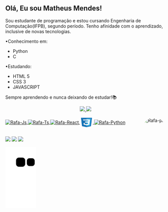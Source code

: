 <h2> Olá, Eu sou Matheus Mendes! </h2>

Sou estudante de programação e estou cursando Engenharia de Computação(IFPB), segundo período. Tenho afinidade com o aprendizado, inclusive de novas tecnologias.

•Conhecimento em:
- Python
- C

•Estudando:
- HTML 5
- CSS 3
- JAVASCRIPT

Sempre aprendendo e nunca deixando de estudar!📚

<div align="center">
  <a href="https://github.com/mendespy">
  <img height="160em" src="https://github-readme-stats.vercel.app/api?username=mendespy&show_icons=true&theme=dark&include_all_commits=true&count_private=true"/>
  <img height="160em" src="https://github-readme-stats.vercel.app/api/top-langs/?username=mendespy&layout=compact&langs_count=7&theme=dark"/>
</div>
  
<div style="display: inline_block"><br>
  <img align="center" alt="Rafa-Js" height="30" width="40" src="https://cdn.jsdelivr.net/gh/devicons/devicon/icons/python/python-original.svg">
  <img align="center" alt="Rafa-Ts" height="30" width="40" src="https://cdn.jsdelivr.net/gh/devicons/devicon/icons/c/c-original.svg">
  <img align="center" alt="Rafa-React" height="30" width="40" src="https://cdn.jsdelivr.net/gh/devicons/devicon/icons/html5/html5-original.svg">
  <img align="center" alt="Rafa-CSS" height="30" width="40" src="https://raw.githubusercontent.com/devicons/devicon/master/icons/css3/css3-original.svg">
  <img align="center" alt="Rafa-Python" height="30" width="40" src="https://cdn.jsdelivr.net/gh/devicons/devicon/icons/javascript/javascript-original.svg">
  <img align="right" alt="Rafa-pic" height="200" style="border-radius:50px;" src="https://media.discordapp.net/attachments/897594765997146194/905988631976632350/101_Sem_Titulo_20210206142927_1.png?width=534&height=670">
</div>

##

<div>

  <a href="https://instagram.com/mendes.py/" target="_blank"><img src="https://img.shields.io/badge/-Instagram-%23E4405F?style=for-the-badge&logo=instagram&logoColor=white" target="_blank"></a>
  <a href = "mailto:matheusmcc.dev@gmail.com"><img src="https://img.shields.io/badge/-Gmail-%23333?style=for-the-badge&logo=gmail&logoColor=white" target="_blank"></a>
  <a href="https://www.linkedin.com/in/matheus-mendes-castro-cavalcante-95b857203/" target="_blank"><img src="https://img.shields.io/badge/-LinkedIn-%230077B5?style=for-the-badge&logo=linkedin&logoColor=white" target="_blank"></a> 


  ![Snake animation](https://github.com/mendespy/mendespy/blob/output/github-contribution-grid-snake.svg)
  
</div>
